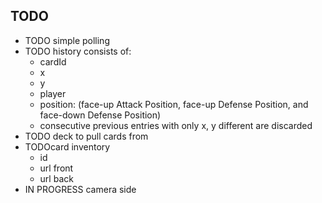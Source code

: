 ## TODO

- TODO simple polling
- TODO history consists of:
  - cardId
  - x
  - y
  - player
  - position: (face-up Attack Position, face-up Defense Position, and face-down Defense Position)
  - consecutive previous entries with only x, y different are discarded
- TODO deck to pull cards from
- TODOcard inventory
  - id
  - url front
  - url back
- IN PROGRESS camera side